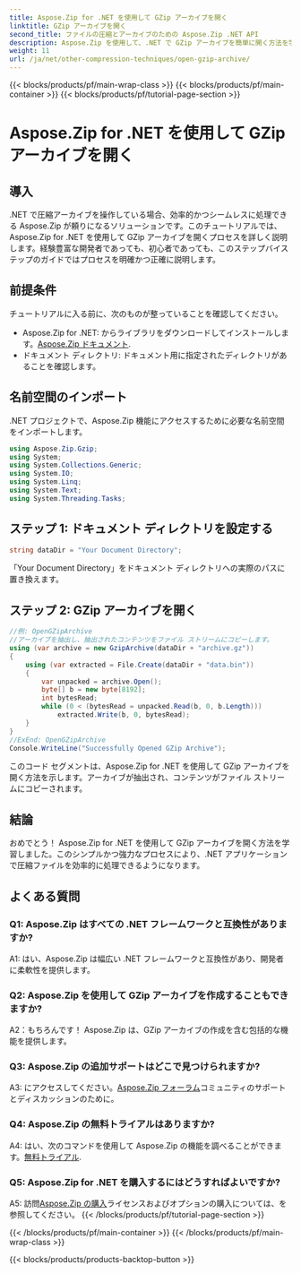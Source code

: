 ```yaml
---
title: Aspose.Zip for .NET を使用して GZip アーカイブを開く
linktitle: GZip アーカイブを開く
second_title: ファイルの圧縮とアーカイブのための Aspose.Zip .NET API
description: Aspose.Zip を使用して、.NET で GZip アーカイブを簡単に開く方法を学びます。効率的かつシームレスなファイル処理については、ステップバイステップのガイドに従ってください。
weight: 11
url: /ja/net/other-compression-techniques/open-gzip-archive/
---
```


{{< blocks/products/pf/main-wrap-class >}}
{{< blocks/products/pf/main-container >}}
{{< blocks/products/pf/tutorial-page-section >}}

# Aspose.Zip for .NET を使用して GZip アーカイブを開く

## 導入

.NET で圧縮アーカイブを操作している場合、効率的かつシームレスに処理できる Aspose.Zip が頼りになるソリューションです。このチュートリアルでは、Aspose.Zip for .NET を使用して GZip アーカイブを開くプロセスを詳しく説明します。経験豊富な開発者であっても、初心者であっても、このステップバイステップのガイドではプロセスを明確かつ正確に説明します。

## 前提条件

チュートリアルに入る前に、次のものが整っていることを確認してください。

-  Aspose.Zip for .NET: からライブラリをダウンロードしてインストールします。[Aspose.Zip ドキュメント](https://reference.aspose.com/zip/net/).
- ドキュメント ディレクトリ: ドキュメント用に指定されたディレクトリがあることを確認します。

## 名前空間のインポート

.NET プロジェクトで、Aspose.Zip 機能にアクセスするために必要な名前空間をインポートします。

```csharp
using Aspose.Zip.Gzip;
using System;
using System.Collections.Generic;
using System.IO;
using System.Linq;
using System.Text;
using System.Threading.Tasks;
```

## ステップ 1: ドキュメント ディレクトリを設定する

```csharp
string dataDir = "Your Document Directory";
```

「Your Document Directory」をドキュメント ディレクトリへの実際のパスに置き換えます。

## ステップ 2: GZip アーカイブを開く

```csharp
//例: OpenGZipArchive
//アーカイブを抽出し、抽出されたコンテンツをファイル ストリームにコピーします。
using (var archive = new GzipArchive(dataDir + "archive.gz"))
{
    using (var extracted = File.Create(dataDir + "data.bin"))
    {
        var unpacked = archive.Open();
        byte[] b = new byte[8192];
        int bytesRead;
        while (0 < (bytesRead = unpacked.Read(b, 0, b.Length)))
            extracted.Write(b, 0, bytesRead);
    }
}
//ExEnd: OpenGZipArchive
Console.WriteLine("Successfully Opened GZip Archive");
```

このコード セグメントは、Aspose.Zip for .NET を使用して GZip アーカイブを開く方法を示します。アーカイブが抽出され、コンテンツがファイル ストリームにコピーされます。

## 結論

おめでとう！ Aspose.Zip for .NET を使用して GZip アーカイブを開く方法を学習しました。このシンプルかつ強力なプロセスにより、.NET アプリケーションで圧縮ファイルを効率的に処理できるようになります。

## よくある質問

### Q1: Aspose.Zip はすべての .NET フレームワークと互換性がありますか?

A1: はい、Aspose.Zip は幅広い .NET フレームワークと互換性があり、開発者に柔軟性を提供します。

### Q2: Aspose.Zip を使用して GZip アーカイブを作成することもできますか?

A2：もちろんです！ Aspose.Zip は、GZip アーカイブの作成を含む包括的な機能を提供します。

### Q3: Aspose.Zip の追加サポートはどこで見つけられますか?

 A3: にアクセスしてください。[Aspose.Zip フォーラム](https://forum.aspose.com/c/zip/37)コミュニティのサポートとディスカッションのために。

### Q4: Aspose.Zip の無料トライアルはありますか?

 A4: はい、次のコマンドを使用して Aspose.Zip の機能を調べることができます。[無料トライアル](https://releases.aspose.com/).

### Q5: Aspose.Zip for .NET を購入するにはどうすればよいですか?

 A5: 訪問[Aspose.Zip の購入](https://purchase.aspose.com/buy)ライセンスおよびオプションの購入については、を参照してください。
{{< /blocks/products/pf/tutorial-page-section >}}

{{< /blocks/products/pf/main-container >}}
{{< /blocks/products/pf/main-wrap-class >}}

{{< blocks/products/products-backtop-button >}}
